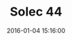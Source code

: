 ---
layout: post
title:  "Solec 44"
date:   2016-01-04 15:16:00
categories: cafe
location: "Solec"
color: "solec"
address: "ul. Solec 44, 00-394 Warszawa"
telephone: "+48 798 363 996"
website: https://www.facebook.com/solec.caffee
type: cutlery
headimage: /img/solec/reduced/solec-9.jpg
thumbnail: /img/solec/reduced/solec-1.jpg
openingtimes: "Mon-Wed 8am to 10pm; Thu-Fri 8am-11pm; Sat 10am-11pm; Sun 10am-10pm"
images:
- /img/solec/reduced/solec-2.jpg
- /img/solec/reduced/solec-3.jpg
- /img/solec/reduced/solec-4.jpg
- /img/solec/reduced/solec-5.jpg
head-background: "black-background"
description: "<p>Solec 44 is a place that I have visited on a number of occasions. The food on offer is fantastic, and many people may like to visit purely for this reason. There is however a number of elements more to Solec 44.</p><p>Located in a fairly nondescript buidling on ul. Solec, the bar/restaurant contains various rooms with outside seating available at the front and along the side of the building. A large room at the back is used for live music and events. There are a great number of board games available for customers to use whilst enjoying a drink from their large selection of European beers.</p><p>The menu is ever changing, with their current set of dishes available on their website. Solec appear to pride themselves on their food and this has been evident on each of my visits there.</p>"
---